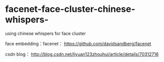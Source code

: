 # facenet-face-cluster-chinese-whispers-
using chinese whispers for face cluster

face embedding：facenet：
https://github.com/davidsandberg/facenet


csdn blog：
http://blog.csdn.net/liyuan123zhouhui/article/details/70312716
